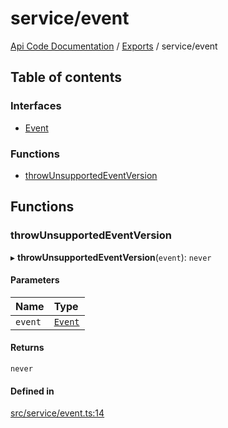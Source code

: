 # service/event
 
[Api Code Documentation](../README.md) / [Exports](../modules.md) / service/event

## Table of contents

### Interfaces

- [Event](../interfaces/service_event.Event.md)

### Functions

- [throwUnsupportedEventVersion](service_event.md#throwunsupportedeventversion)

## Functions

### throwUnsupportedEventVersion

▸ **throwUnsupportedEventVersion**(`event`): `never`

#### Parameters

| Name | Type |
| :------ | :------ |
| `event` | [`Event`](../interfaces/service_event.Event.md) |

#### Returns

`never`

#### Defined in

[src/service/event.ts:14](https://github.com/openkfw/TruBudget/blob/95e6f8a/api/src/service/event.ts#L14)
